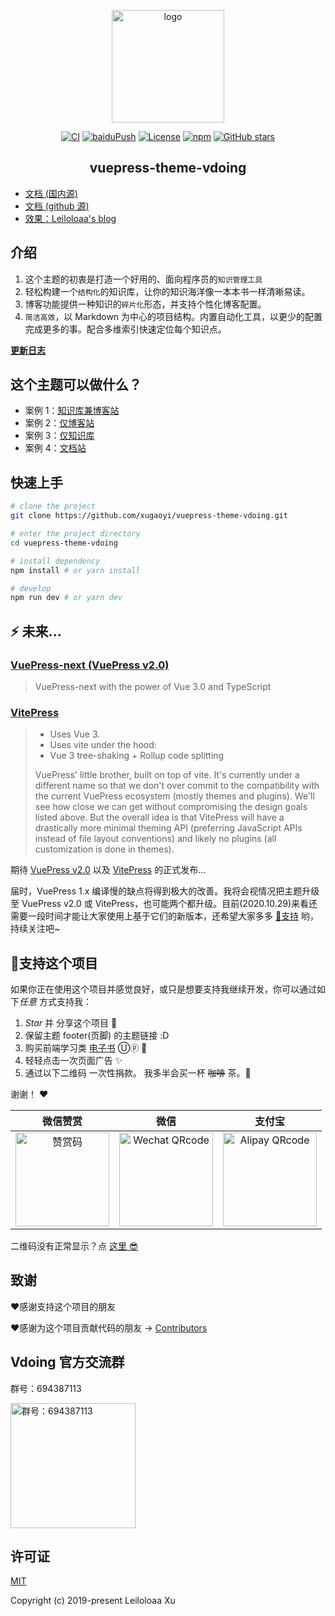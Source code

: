 <p align="center"><a href="https://xugaoyi.com/" target="_blank" rel="noopener noreferrer"><img width="180" src="https://cdn.jsdelivr.net/gh/xugaoyi/image_store/blog/20200409124835.png" alt="logo"></a></p>

<p align="center">
  <a href="https://github.com/xugaoyi/vuepress-theme-vdoing/actions?query=workflow%3ACI"><img src="https://github.com/xugaoyi/vuepress-theme-vdoing/workflows/CI/badge.svg" alt="CI"></a>
  <a href="https://github.com/xugaoyi/vuepress-theme-vdoing/actions?query=workflow%3AbaiduPush"><img src="https://github.com/xugaoyi/vuepress-theme-vdoing/workflows/baiduPush/badge.svg" alt="baiduPush"></a>
  <a href="https://github.com/xugaoyi/vuepress-theme-vdoing/blob/master/LICENSE"><img src="https://img.shields.io/github/license/xugaoyi/vuepress-theme-vdoing
" alt="License"></a>
  <a href="https://www.npmjs.com/package/vuepress-theme-vdoing"><img alt="npm" src="https://img.shields.io/npm/v/vuepress-theme-vdoing"></a>
  <a href="https://github.com/xugaoyi/vuepress-theme-vdoing/stargazers"><img src="https://img.shields.io/github/stars/xugaoyi/vuepress-theme-vdoing?logo=ReverbNation&logoColor=rgba(255,255,255,.6)" alt="GitHub stars"></a>

</p>

<h2 align="center">vuepress-theme-vdoing</h2>

-   [文档 (国内源)](https://doc.xugaoyi.com/)
-   [文档 (github 源)](https://xugaoyi.github.io/vuepress-theme-vdoing-doc/)
-   [效果：Leiloloaa's blog](https://xugaoyi.com/)

## 介绍

1. 这个主题的初衷是打造一个好用的、面向程序员的`知识管理工具`
2. 轻松构建一个`结构化`的知识库，让你的知识海洋像一本本书一样清晰易读。
3. 博客功能提供一种知识的`碎片化`形态，并支持个性化博客配置。
4. `简洁高效`，以 Markdown 为中心的项目结构。内置自动化工具，以更少的配置完成更多的事。配合多维索引快速定位每个知识点。

[**更新日志**](https://github.com/xugaoyi/vuepress-theme-vdoing/releases)

## 这个主题可以做什么？

-   案例 1：[知识库兼博客站](https://xugaoyi.com/)
-   案例 2：[仅博客站](https://xugaoyi.github.io/vdoing-demo-blog/)
-   案例 3：[仅知识库](https://xugaoyi.github.io/vdoing-demo-repository/)
-   案例 4：[文档站](https://xugaoyi.github.io/vuepress-theme-vdoing-doc/)

## 快速上手

```bash
# clone the project
git clone https://github.com/xugaoyi/vuepress-theme-vdoing.git

# enter the project directory
cd vuepress-theme-vdoing

# install dependency
npm install # or yarn install

# develop
npm run dev # or yarn dev
```

## ⚡️ 未来...

### [VuePress-next (VuePress v2.0)](https://github.com/vuepress/vuepress-next)

> VuePress-next with the power of Vue 3.0 and TypeScript

### [VitePress](https://github.com/vuejs/vitepress)

> -   Uses Vue 3.
> -   Uses vite under the hood:
> -   Vue 3 tree-shaking + Rollup code splitting
>
> VuePress' little brother, built on top of vite. It's currently under a different name so that we don't over commit to the compatibility with the current VuePress ecosystem (mostly themes and plugins). We'll see how close we can get without compromising the design goals listed above. But the overall idea is that VitePress will have a drastically more minimal theming API (preferring JavaScript APIs instead of file layout conventions) and likely no plugins (all customization is done in themes).

期待 [VuePress v2.0](https://github.com/vuepress/vuepress-next) 以及 [VitePress](https://github.com/vuejs/vitepress) 的正式发布...

届时，VuePress 1.x 编译慢的缺点将得到极大的改善。我将会视情况把主题升级至 VuePress v2.0 或 VitePress，也可能两个都升级。目前(2020.10.29)来看还需要一段时间才能让大家使用上基于它们的新版本，还希望大家多多 [:sparkling_heart:支持](https://doc.xugaoyi.com/pages/1b12ed/) 哟，持续关注吧~

## :sparkling_heart:支持这个项目

如果你正在使用这个项目并感觉良好，或只是想要支持我继续开发，你可以通过如下*任意* 方式支持我：

1. _Star_ 并 分享这个项目 :rocket:
2. 保留主题 footer(页脚) 的主题链接 :D
3. 购买前端学习类 [电子书](https://github.com/xugaoyi/blog-gitalk-comment/wiki/Front-end-Study) Ⓤⓟ 💯
4. 轻轻点击一次页面广告 ✨
5. 通过以下二维码 一次性捐款。 我多半会买一杯 ~~咖啡~~ 茶。:tea:

谢谢！ :heart:

|                                                  微信赞赏                                                  |                                                       微信                                                        |                                                      支付宝                                                       |
| :--------------------------------------------------------------------------------------------------------: | :---------------------------------------------------------------------------------------------------------------: | :---------------------------------------------------------------------------------------------------------------: |
| <img src="https://cdn.jsdelivr.net/gh/xugaoyi/image_store/blog/20200523131533.jpg" alt="赞赏码" width=150> | <img src="https://cdn.jsdelivr.net/gh/xugaoyi/image_store/blog/20200410113708.jpg" alt="Wechat QRcode" width=150> | <img src="https://cdn.jsdelivr.net/gh/xugaoyi/image_store/blog/20200410113707.jpg" alt="Alipay QRcode" width=150> |

二维码没有正常显示？点 [这里 😎](https://doc.xugaoyi.com/pages/1b12ed/)

## 致谢

:heart:感谢支持这个项目的朋友

:heart:感谢为这个项目贡献代码的朋友 → [Contributors](https://github.com/xugaoyi/vuepress-theme-vdoing/graphs/contributors)

## Vdoing 官方交流群

群号：694387113

<img src="https://cdn.jsdelivr.net/gh/xugaoyi/image_store/blog/20200712122307.jpg" alt="群号：694387113" width="200">

## 许可证

[MIT](https://github.com/xugaoyi/vuepress-theme-vdoing/blob/master/LICENSE)

Copyright (c) 2019-present Leiloloaa Xu
